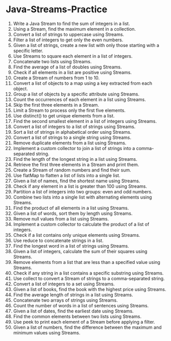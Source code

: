 # Java-Streams-Practice
<ol>
<li class="has-line-data" data-line-start="0" data-line-end="1">Write a Java Stream to find the sum of integers in a list.</li>
<li class="has-line-data" data-line-start="1" data-line-end="2">Using a Stream, find the maximum element in a collection.</li>
<li class="has-line-data" data-line-start="2" data-line-end="3">Convert a list of strings to uppercase using Streams.</li>
<li class="has-line-data" data-line-start="3" data-line-end="4">Filter a list of integers to get only the even numbers.</li>
<li class="has-line-data" data-line-start="4" data-line-end="5">Given a list of strings, create a new list with only those starting with a specific letter.</li>
<li class="has-line-data" data-line-start="5" data-line-end="6">Use Streams to square each element in a list of integers.</li>
<li class="has-line-data" data-line-start="6" data-line-end="7">Concatenate two lists using Streams.</li>
<li class="has-line-data" data-line-start="7" data-line-end="8">Find the average of a list of doubles using Streams.</li>
<li class="has-line-data" data-line-start="8" data-line-end="9">Check if all elements in a list are positive using Streams.</li>
<li class="has-line-data" data-line-start="9" data-line-end="10">Create a Stream of numbers from 1 to 10.</li>
<li class="has-line-data" data-line-start="10" data-line-end="11">Convert a list of objects to a map using a key extracted from each object.</li>
<li class="has-line-data" data-line-start="11" data-line-end="12">Group a list of objects by a specific attribute using Streams.</li>
<li class="has-line-data" data-line-start="12" data-line-end="13">Count the occurrences of each element in a list using Streams.</li>
<li class="has-line-data" data-line-start="13" data-line-end="14">Skip the first three elements in a Stream.</li>
<li class="has-line-data" data-line-start="14" data-line-end="15">Limit a Stream to process only the first five elements.</li>
<li class="has-line-data" data-line-start="15" data-line-end="16">Use distinct() to get unique elements from a list.</li>
<li class="has-line-data" data-line-start="16" data-line-end="17">Find the second smallest element in a list of integers using Streams.</li>
<li class="has-line-data" data-line-start="17" data-line-end="18">Convert a list of integers to a list of strings using Streams.</li>
<li class="has-line-data" data-line-start="18" data-line-end="19">Sort a list of strings in alphabetical order using Streams.</li>
<li class="has-line-data" data-line-start="19" data-line-end="20">Convert a list of strings to a single string using Streams.</li>
<li class="has-line-data" data-line-start="20" data-line-end="21">Remove duplicate elements from a list using Streams.</li>
<li class="has-line-data" data-line-start="21" data-line-end="22">Implement a custom collector to join a list of strings into a comma-separated string.</li>
<li class="has-line-data" data-line-start="22" data-line-end="23">Find the length of the longest string in a list using Streams.</li>
<li class="has-line-data" data-line-start="23" data-line-end="24">Retrieve the first three elements in a Stream and print them.</li>
<li class="has-line-data" data-line-start="24" data-line-end="25">Create a Stream of random numbers and find their sum.</li>
<li class="has-line-data" data-line-start="25" data-line-end="26">Use flatMap to flatten a list of lists into a single list.</li>
<li class="has-line-data" data-line-start="26" data-line-end="27">Given a list of names, find the shortest name using Streams.</li>
<li class="has-line-data" data-line-start="27" data-line-end="28">Check if any element in a list is greater than 100 using Streams.</li>
<li class="has-line-data" data-line-start="28" data-line-end="29">Partition a list of integers into two groups: even and odd numbers.</li>
<li class="has-line-data" data-line-start="29" data-line-end="30">Combine two lists into a single list with alternating elements using Streams.</li>
<li class="has-line-data" data-line-start="30" data-line-end="31">Find the product of all elements in a list using Streams.</li>
<li class="has-line-data" data-line-start="31" data-line-end="32">Given a list of words, sort them by length using Streams.</li>
<li class="has-line-data" data-line-start="32" data-line-end="33">Remove null values from a list using Streams.</li>
<li class="has-line-data" data-line-start="33" data-line-end="34">Implement a custom collector to calculate the product of a list of integers.</li>
<li class="has-line-data" data-line-start="34" data-line-end="35">Check if a list contains only unique elements using Streams.</li>
<li class="has-line-data" data-line-start="35" data-line-end="36">Use reduce to concatenate strings in a list.</li>
<li class="has-line-data" data-line-start="36" data-line-end="37">Find the longest word in a list of strings using Streams.</li>
<li class="has-line-data" data-line-start="37" data-line-end="38">Given a list of integers, calculate the sum of their squares using Streams.</li>
<li class="has-line-data" data-line-start="38" data-line-end="39">Remove elements from a list that are less than a specified value using Streams.</li>
<li class="has-line-data" data-line-start="39" data-line-end="40">Check if any string in a list contains a specific substring using Streams.</li>
<li class="has-line-data" data-line-start="40" data-line-end="41">Use collect to convert a Stream of strings to a comma-separated string.</li>
<li class="has-line-data" data-line-start="41" data-line-end="42">Convert a list of integers to a set using Streams.</li>
<li class="has-line-data" data-line-start="42" data-line-end="43">Given a list of books, find the book with the highest price using Streams.</li>
<li class="has-line-data" data-line-start="43" data-line-end="44">Find the average length of strings in a list using Streams.</li>
<li class="has-line-data" data-line-start="44" data-line-end="45">Concatenate two arrays of strings using Streams.</li>
<li class="has-line-data" data-line-start="45" data-line-end="46">Count the number of words in a list of sentences using Streams.</li>
<li class="has-line-data" data-line-start="46" data-line-end="47">Given a list of dates, find the earliest date using Streams.</li>
<li class="has-line-data" data-line-start="47" data-line-end="48">Find the common elements between two lists using Streams.</li>
<li class="has-line-data" data-line-start="48" data-line-end="49">Use peek to print each element of a Stream before applying a filter.</li>
<li class="has-line-data" data-line-start="49" data-line-end="50">Given a list of numbers, find the difference between the maximum and minimum values using Streams.</li>
</ol>
